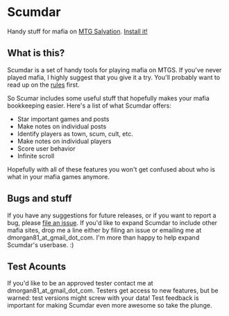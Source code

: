 Scumdar
=======
Handy stuff for mafia on [MTG Salvation](http://forums.mtgsalvation.com/forumdisplay.php?f=186). [Install it!](http://goo.gl/g5k9g)

What is this?
-------------
Scumdar is a set of handy tools for playing mafia on MTGS. If you've never played mafia, I highly suggest that you give it a try. You'll probably want to read up on the [rules](http://forums.mtgsalvation.com/showthread.php?t=151417) first.

So Scumar includes some useful stuff that hopefully makes your mafia bookkeeping easier. Here's a list of what Scumdar offers:

* Star important games and posts
* Make notes on individual posts
* Identify players as town, scum, cult, etc.
* Make notes on individual players
* Score user behavior
* Infinite scroll

Hopefully with all of these features you won't get confused about who is what in your mafia games anymore.

Bugs and stuff
--------------
If you have any suggestions for future releases, or if you want to report a bug, please [file an issue](https://github.com/Spitemare/scumdar-cr/issues). If you'd like to expand Scumdar to include other mafia sites, drop me a line either by filing an issue or emailing me at dmorgan81_at_gmail_dot_com. I'm more than happy to help expand Scumdar's userbase. :)

Test Acounts
------------
If you'd like to be an approved tester contact me at dmorgan81_at_gmail_dot_com. Testers get access to new features, but be warned: test versions might screw with your data! Test feedback is important for making Scumdar even more awesome so take the plunge.
